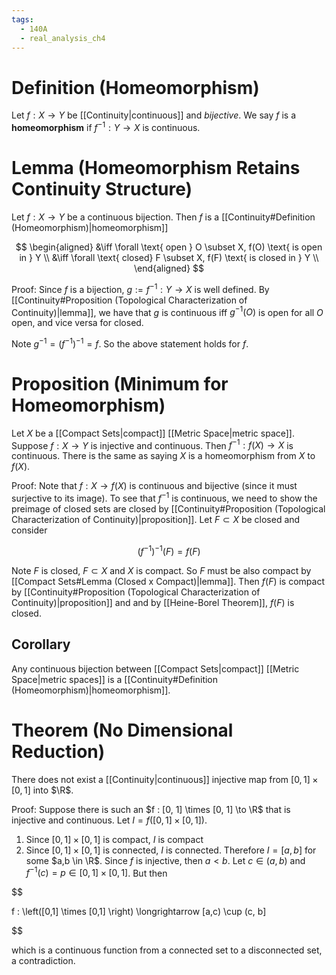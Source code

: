```yaml
---
tags:
  - 140A
  - real_analysis_ch4
---
```

# Definition (Homeomorphism) 
Let $f : X \to Y$ be [[Continuity|continuous]] and *bijective*. We say $f$ is a **homeomorphism** if $f^{-1}: Y \to X$ is continuous. 

# Lemma (Homeomorphism Retains Continuity Structure)
Let $f : X \to Y$ be a continuous bijection. Then $f$ is a [[Continuity#Definition (Homeomorphism)|homeomorphism]] 

$$
\begin{aligned}
&\iff \forall \text{ open } O \subset X, f(O) \text{ is open in } Y \\
&\iff \forall \text{ closed} F \subset X, f(F) \text{ is closed in } Y \\
\end{aligned}
$$

Proof:
Since $f$ is a bijection, $g := f^{-1} : Y \to X$ is well defined. By [[Continuity#Proposition (Topological Characterization of Continuity)|lemma]], we have that $g$ is continuous iff $g^{-1}(O)$ is open for all $O$ open, and vice versa for closed. 

Note $g^{-1} = (f^{-1})^{-1} = f$. So the above statement holds for $f$.   

# Proposition (Minimum for Homeomorphism)
Let $X$ be a [[Compact Sets|compact]] [[Metric Space|metric space]]. Suppose $f : X \to Y$ is injective and continuous. Then $f^{-1} : f(X) \to X$ is continuous. There is the same as saying $X$ is a homeomorphism from $X$ to $f(X)$.

Proof:
Note that $f : X \to f(X)$ is continuous and bijective (since it must surjective to its image). To see that $f^{-1}$ is continuous, we need to show the preimage of closed sets are closed by [[Continuity#Proposition (Topological Characterization of Continuity)|proposition]]. Let $F \subset X$ be closed and consider 

$$
(f^{-1})^{-1}(F) = f(F)
$$

Note $F$ is closed, $F \subset X$ and $X$ is compact. So $F$ must be also compact by [[Compact Sets#Lemma (Closed x Compact)|lemma]]. Then $f(F)$ is compact by [[Continuity#Proposition (Topological Characterization of Continuity)|proposition]] and and by [[Heine-Borel Theorem]], $f(F)$ is closed.

## Corollary
Any continuous bijection between [[Compact Sets|compact]] [[Metric Space|metric spaces]] is a [[Continuity#Definition (Homeomorphism)|homeomorphism]]. 

# Theorem (No Dimensional Reduction)
There does not exist a [[Continuity|continuous]] injective map from $[0, 1] \times [0, 1]$ into $\R$. 

Proof:
Suppose there is such an $f : [0, 1] \times [0, 1] \to \R$ that is injective and continuous. Let $I = f([0, 1] \times [0, 1])$. 
1. Since $[0, 1] \times [0, 1]$ is compact, $I$ is compact 
2. Since $[0,1] \times [0,1]$ is connected, $I$ is connected. 
Therefore $I = [a,b]$ for some $a,b \in \R$. Since $f$ is injective, then $a < b$. Let $c \in (a,b)$ and $f^{-1}(c) = p \in [0, 1] \times [0, 1]$. But then 

$$

f : \left([0,1] \times [0,1] \right) \longrightarrow [a,c) \cup (c, b]

$$

which is a continuous function from a connected set to a disconnected set, a contradiction. 